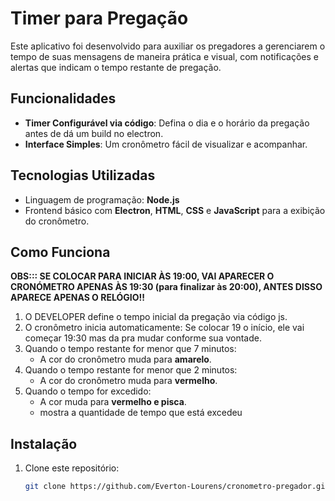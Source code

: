 # Timer para Pregação

Este aplicativo foi desenvolvido para auxiliar os pregadores a gerenciarem o tempo de suas mensagens de maneira prática e visual, com notificações e alertas que indicam o tempo restante de pregação.

## Funcionalidades

- **Timer Configurável via código**: Defina o dia e o horário da pregação antes de dá um build no electron.
- **Interface Simples**: Um cronômetro fácil de visualizar e acompanhar.

## Tecnologias Utilizadas

- Linguagem de programação: **Node.js**
- Frontend básico com **Electron**, **HTML**, **CSS** e **JavaScript** para a exibição do cronômetro.

## Como Funciona

**OBS::: SE COLOCAR PARA INICIAR ÀS 19:00, VAI APARECER O CRONÓMETRO APENAS ÀS 19:30 (para finalizar às 20:00), ANTES DISSO APARECE APENAS O RELÓGIO!!**

1. O DEVELOPER define o tempo inicial da pregação via código js.
2. O cronômetro inicia automaticamente: Se colocar 19 o início, ele vai começar 19:30 mas da pra mudar conforme sua vontade.
3. Quando o tempo restante for menor que 7 minutos:
   - A cor do cronômetro muda para **amarelo**.
4. Quando o tempo restante for menor que 2 minutos:
   - A cor do cronômetro muda para **vermelho**.
5. Quando o tempo for excedido:
   - A cor muda para **vermelho e pisca**.
   - mostra a quantidade de tempo que está excedeu

## Instalação

1. Clone este repositório:
   ```bash
   git clone https://github.com/Everton-Lourens/cronometro-pregador.git